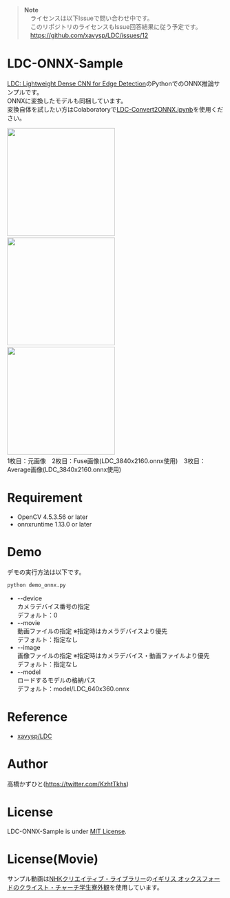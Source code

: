 > **Note**<br>
> 　ライセンスは以下Issueで問い合わせ中です。<br>
> 　このリポジトリのライセンスもIssue回答結果に従う予定です。<br>
> 　https://github.com/xavysp/LDC/issues/12

# LDC-ONNX-Sample
[LDC: Lightweight Dense CNN for Edge Detection](https://github.com/xavysp/LDC)のPythonでのONNX推論サンプルです。<br>
ONNXに変換したモデルも同梱しています。<br>
変換自体を試したい方はColaboratoryで[LDC-Convert2ONNX.ipynb](LDC-Convert2ONNX.ipynb)を使用ください。<br>

<img src="https://user-images.githubusercontent.com/37477845/232208727-ac5e23cb-db96-4790-88d2-945f4912aef3.jpg" loading="lazy" width="250px">　
<img src="https://user-images.githubusercontent.com/37477845/232208729-1aef71fb-55f2-493b-87af-6a6823022d26.png" loading="lazy" width="250px">　
<img src="https://user-images.githubusercontent.com/37477845/232208735-7923d7a6-833f-426f-b116-9e2296ba0c5b.png" loading="lazy" width="250px">　
<br>
1枚目：元画像　2枚目：Fuse画像(LDC_3840x2160.onnx使用)　3枚目：Average画像(LDC_3840x2160.onnx使用)

# Requirement 
* OpenCV 4.5.3.56 or later
* onnxruntime 1.13.0 or later

# Demo
デモの実行方法は以下です。
```bash
python demo_onnx.py
```
* --device<br>
カメラデバイス番号の指定<br>
デフォルト：0
* --movie<br>
動画ファイルの指定 ※指定時はカメラデバイスより優先<br>
デフォルト：指定なし
* --image<br>
画像ファイルの指定 ※指定時はカメラデバイス・動画ファイルより優先<br>
デフォルト：指定なし
* --model<br>
ロードするモデルの格納パス<br>
デフォルト：model/LDC_640x360.onnx

# Reference
* [xavysp/LDC](https://github.com/xavysp/LDC)

# Author
高橋かずひと(https://twitter.com/KzhtTkhs)
 
# License 
LDC-ONNX-Sample is under [MIT License](LICENSE).

# License(Movie)
サンプル動画は[NHKクリエイティブ・ライブラリー](https://www.nhk.or.jp/archives/creative/)の[イギリス オックスフォードのクライスト・チャーチ学生寮外観](https://www2.nhk.or.jp/archives/movies/?id=D0002011220_00000&ref=search)を使用しています。
